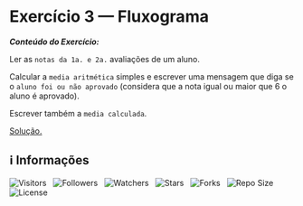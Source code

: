 <!-- Título -->
# Exercício 3 — Fluxograma

***Conteúdo do Exercício:***

Ler as `notas da 1a. e 2a.` avaliações de um aluno.

Calcular a `media aritmética` simples e escrever uma mensagem que diga se o `aluno foi ou não aprovado` (considera que a nota igual ou maior que 6 o aluno é aprovado).

Escrever também a `media calculada`.

[Solução.](main.c)

<!-- Informações -->
## &#8505; Informações

![Visitors](https://api.visitorbadge.io/api/visitors?path=Devsgeeknerd%2Fexe-3-flu-exe-pra-est-dec-fun&label=Visitantes&labelColor=%23700070&labelStyle=none&countColor=%23000fff&style=plastic&color=%23ffffff "Total de Visitantes")
&nbsp;
![Followers](https://img.shields.io/github/followers/Devsgeeknerd?style=p&label=Seguidores&labelColor=800080&color=000fff "Total de Seguidores")
&nbsp;
![Watchers](https://img.shields.io/github/watchers/Devsgeeknerd/exe-3-flu-exe-pra-est-dec-fun?style=p&label=Observadores&labelColor=800080&color=000fff "Total de Observadores")
&nbsp;
![Stars](https://img.shields.io/github/stars/Devsgeeknerd/exe-3-flu-exe-pra-est-dec-fun?style=p&label=Estrelas&labelColor=800080&color=000fff "Total de Estrelas")
&nbsp;
![Forks](https://img.shields.io/github/forks/Devsgeeknerd/exe-3-flu-exe-pra-est-dec-fun?style=p&label=Bifurcações&labelColor=800080&color=000fff "Total de Bifurcações")
&nbsp;
![Repo Size](https://img.shields.io/github/repo-size/Devsgeeknerd/exe-3-flu-exe-pra-est-dec-fun?style=p&label=Tamanho&labelColor=800080&color=000fff "Tamanho do Repositório")
&nbsp;
![License](https://img.shields.io/github/license/Devsgeeknerd/exe-3-flu-exe-pra-est-dec-fun?style=p&label=Licença&labelColor=800080&color=000fff "Licença do Repositório")
